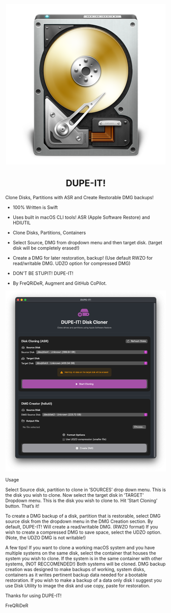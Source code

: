 <div align="center">
             <img src="/DUPE-IT.png" width="500" />
             <h1>DUPE-IT!</h1>
</div>

Clone Disks, Partitions with ASR and Create Restorable DMG backups!

* 100% Written is Swift
* Uses built in macOS CLI tools! ASR (Apple Software Restore) and HDIUTIL
* Clone Disks, Partitions, Containers
* Select Source, DMG from dropdown menu and then target disk.
  (target disk will be completely erased!)
* Create a DMG for later restoration, backup!
  (Use default RWZO for read/writable DMG. UDZO option for compressed DMG)

* DON'T BE STUPIT! DUPE-IT!

* By FreQRiDeR, Augment and GitHub CoPilot.


<div align="center">
             <img src="/DUPE-IT!/images/window1.png" width="700" />
             
</div>

Usage

Select Source disk, partition to clone in ’SOURCES’ drop down menu. This is the disk you wish to clone.
Now select the target disk in ‘TARGET’ Dropdown menu. This is the disk you wish to clone to. 
Hit ’Start Cloning’ button. That’s it!

To create a DMG backup of a disk, partition that is restorable, select DMG source disk from the dropdown menu in the DMG Creation section. By default, DUPE-IT! Will create a read/writable DMG. (RWZO format) If you wish to create a compressed DMG to save space, select the UDZO option. (Note, the UDZO DMG is not writable!)

A few tips! If you want to clone a working macOS system and you have multiple systems on the same disk, select the container that houses the system you wish to clone. If the system is in the same container with other systems, (NOT RECCOMENDED!) Both systems will be cloned. DMG backup creation was designed to make backups of working, system disks, containers as it writes pertinent backup data needed for a bootable restoration. If you wish to make a backup of a data only disk I suggest you use Disk Utility to image the disk and use copy, paste for restoration. 

Thanks for using DUPE-IT!

FreQRiDeR
